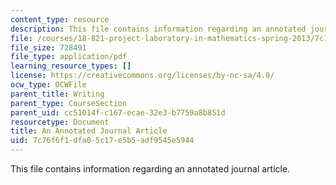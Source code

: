 ```yaml
---
content_type: resource
description: This file contains information regarding an annotated journal article.
file: /courses/18-821-project-laboratory-in-mathematics-spring-2013/7c76f6f1dfa05c17e5b5adf9545e5944_MIT18_821S13_annotatedjrnl.pdf
file_size: 728491
file_type: application/pdf
learning_resource_types: []
license: https://creativecommons.org/licenses/by-nc-sa/4.0/
ocw_type: OCWFile
parent_title: Writing
parent_type: CourseSection
parent_uid: cc51014f-c167-ecae-32e3-b7759a8b851d
resourcetype: Document
title: An Annotated Journal Article
uid: 7c76f6f1-dfa0-5c17-e5b5-adf9545e5944
---
```

This file contains information regarding an annotated journal article.
